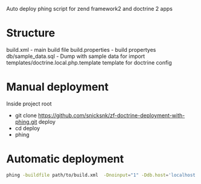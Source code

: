

Auto deploy phing script for zend framework2 and doctrine 2 apps

Structure
=================
build.xml - main build file
build.properties - build propertyes 
db/sample_data.sql - Dump with sample data for import
templates/doctrine.local.php.template template for doctrine config


Manual deployment
=================

Inside project root 

- git clone https://github.com/snicksnk/zf-doctrine-deployment-with-phing.git deploy 
- cd deploy
- phing 
 


Automatic deployment
====================

```sh
phing -buildfile path/to/build.xml  -Dnoinput="1" -Ddb.host='localhost'  -Ddb.port='3306' -Ddb.user='user' -Ddb.password='password' -Ddb.name='database'
```
